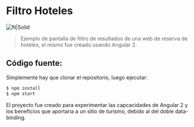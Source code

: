 # Filtro Hoteles
![N|Solid](http://www.damiancipolat.com/editor_docs/adjuntos/1493006883_angular_filtros.png)

> Ejemplo de pantalla de filtro de resultados de una web de reserva de hoteles, el mismo fue creado usando Angular 2.

## Código fuente:
Simplemente hay que clonar el repositorio, luego ejecutar:
```sh
$ npm install
$ npm start
```

El proyecto fue creado para experimentar las capcacidades de Angular 2 y los beneficios que aportaria a un sitio de turismo, debido al del doble data-binding.

